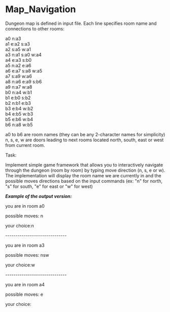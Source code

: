 # Map_Navigation
Dungeon map is defined in input file. Each line specifies room name and connections to other rooms:

<p>a0 n:a3 <br>
a1 e:a2 s:a3 <br>
a2 s:a5 w:a1 <br>
a3 n:a1 s:a0 w:a4 <br>
a4 e:a3 s:b0 <br>
a5 n:a2 e:a6 <br>
a6 e:a7 s:a8 w:a5<br>
a7 s:a9 w:a6 <br>
a8 n:a6 e:a9 s:b6 <br>
a9 n:a7 w:a8 <br>
b0 n:a4 w:b1 <br>
b1 e:b0 s:b2 <br>
b2 n:b1 e:b3<br>
b3 e:b4 w:b2<br>
b4 e:b5 w:b3<br>
b5 e:b6 w:b4 <br>
b6 n:a8 w:b5 </p>

<p>a0 to b6 are room names (they can be any 2-character names for simplicity)
n, s, e, w are doors leading to next rooms located north, south, east or west from current room.</p>

<h>Task:</h>
<p>Implement simple game framework that allows you to interactively navigate through the dungeon (room by room) by typing move direction (n, s, e or w).<br>
The implementation will display the room name we are currently in and the possible moves directions based on the input commands (ex: "n" for north, "s" for south, "e" for east or "w" for west)</p>


<h>*****Example of the output version:*****</h>

<p>you are in room a0</p>
<p>possible moves: n</p>
<p>your choice:n</p>
<p>------------------------------</p>
<p>you are in room a3</p>
<p>possible moves: nsw</p>
<p>your choice:w</p>
<p>------------------------------</p>
<p>you are in room a4</p>
<p>possible moves: e</p>
<p>your choice:</p>
